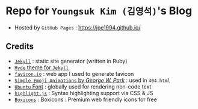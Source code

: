 # Repo for `Youngsuk Kim (김영석)`'s Blog
* Hosted by `GitHub Pages` : https://joe1994.github.io/

## Credits
* [`Jekyll`](https://jekyllrb.com/) : static site generator (written in Ruby)
* [`Hyde` theme for `Jekyll`](https://hyde.getpoole.com/)
* [`favicon.io`](https://favicon.io/favicon-generator/) : web app I used to generate favicon
* [`Simple Emoji Animations` by *George W. Park*](https://codepen.io/GeorgePark/pen/aazBGj) : used in `404.html`
* [`Ubuntu` Font](https://fonts.google.com/specimen/Ubuntu) : globally used for rendering non-code text
* [`highlight.js`](https://highlightjs.org/) : Syntax highlighting support via CSS & JS
* [`Boxicons`](https://boxicons.com/) : Boxicons : Premium web friendly icons for free
